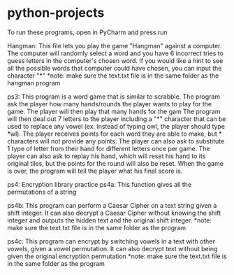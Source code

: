 # python-projects
To run these programs, open in PyCharm and press run

Hangman: This file lets you play the game "Hangman" against a computer. The computer will randomly select a word and you have 6 incorrect tries to guess letters in the computer's chosen word. If you would like a hint to see all the possible words that computer could have chosen, you can input the character "*"
*note: make sure the text.txt file is in the same folder as the hangman program

ps3: This program is a word game that is similar to scrabble. The program ask the player how many hands/rounds the player wants to play for the game. The player will then play that many hands for the gam The program will then deal out 7 letters to the player including a "*" character that can be used to replace any vowel (ex. instead of typing owl, the player should type *wl). The player receives points for each word they are able to make, but * characters will not provide any points. The player can also ask to substitute 1 type of letter from their hand for different letters once per game. The player can also ask to replay his hand, which will reset his hand to its original tiles, but the points for the round will also be reset. When the game is over, the program will tell the player what his final score is.

ps4: Encryption library practice
  ps4a: This function gives all the permutations of a string

  ps4b: This program can perform a Caesar Cipher on a text string given a shift integer. It can also decrypt a Caesar Cipher without knowing the shift integer and outputs the hidden text and the original shift integer.
 *note: make sure the text.txt file is in the same folder as the program

  ps4c: This program can encrypt by switching vowels in a text with other vowels, given a vowel permutation. It can also decrypt text without being given the original encryption permutation
*note: make sure the text.txt file is in the same folder as the program

